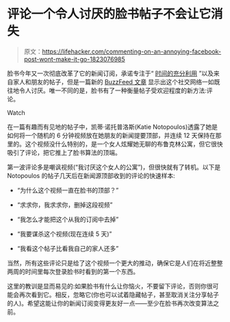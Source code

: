 # 评论一个令人讨厌的脸书帖子不会让它消失

> 原文：<https://lifehacker.com/commenting-on-an-annoying-facebook-post-wont-make-it-go-1823076985>

脸书今年又一次彻底改革了它的新闻订阅，承诺专注于“ [时间的充分利用](https://www.facebook.com/zuck/posts/10104413015393571) ”以及来自家人和朋友的帖子，但是一篇新的 [BuzzFeed 文章](https://www.buzzfeed.com/katienotopoulos/how-i-cracked-facebooks-new-algorithm-and-tortured-my?utm_term=.mlYl7z6xn4#.qqZ1GnKYDX) 显示出这个社交网络一如既往地令人讨厌。唯一不同的是，脸书有了一种衡量帖子受欢迎程度的新方法:评论。

Watch

在一篇有趣而有见地的帖子中，凯蒂·诺托普洛斯(Katie Notopoulos)透露了她是如何将一个随机的 6 分钟视频放在她朋友的新闻提要顶部，并连续 12 天保持在那里的。这个视频没什么特别的，是一个女人炫耀她无聊的布鲁克林公寓，但它很快吸引了评论，把它推上了脸书算法的顶端。

第一波评论多是嘲讽视频(“我讨厌这个女人的公寓”)，但很快就有了转机。以下是 Notopoulos 的帖子几天后在新闻源顶部收到的评论的快速样本:

*   “为什么这个视频一直在脸书的顶部？”

*   “求求你，我求求你，删掉这段视频”

*   “我怎么才能把这个从我的订阅中去掉”
*   “我要谋杀这个视频(现在连续 5 天)”

*   “我看这个帖子比看我自己的家人还多”

当然，所有这些评论只是给了这个视频一个更大的推动，确保它是人们在将近整整两周的时间里每次登录脸书时看到的第一个东西。

这里的教训是显而易见的:如果脸书有什么让你恼火，不要留下评论，否则你很可能会再次看到它。相反，忽略它(你也可以试着隐藏帖子，甚至取消关注分享帖子的人)。希望这能让你的新闻订阅变得更友好一点——至少在脸书再次改变算法之前。